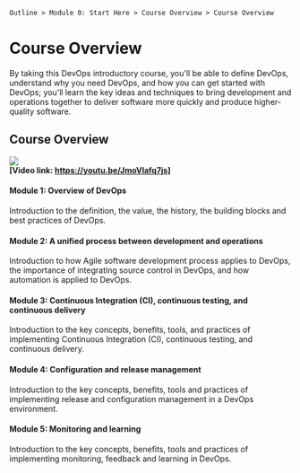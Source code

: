 `Outline > Module 0: Start Here > Course Overview > Course Overview `

# Course Overview #

By taking this DevOps introductory course, you'll be able to define DevOps, understand why you need DevOps, and how you can get started with DevOps; you'll learn the key ideas and techniques to bring development and operations together to deliver software more quickly and produce higher-quality software.

## Course Overview ##
![](http://i.imgur.com/mBKU7Le.jpg)<br>
**[Video link: https://youtu.be/JmoVlafq7js]**

#### Module 1: Overview of DevOps ####

Introduction to the definition, the value, the history, the building blocks and best practices of DevOps.

#### Module 2: A unified process between development and operations ####

Introduction to how Agile software development process applies to DevOps, the importance of integrating source control in DevOps, and how automation is applied to DevOps. 

#### Module 3: Continuous Integration (CI), continuous testing, and continuous delivery ####

Introduction to the key concepts, benefits, tools, and practices of implementing Continuous Integration (CI), continuous testing, and continuous delivery. 

#### Module 4: Configuration and release management ####

Introduction to the key concepts, benefits, tools and practices of implementing release and configuration management in a DevOps environment.

#### Module 5: Monitoring and learning ####

Introduction to the key concepts, benefits, tools and practices of implementing monitoring, feedback and learning in DevOps.

